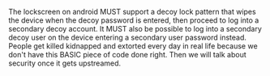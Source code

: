  The lockscreen on android MUST support a decoy lock pattern that wipes the device when the decoy password is entered, then proceed to log into a secondary decoy account.
 It MUST also be possible to log into a secondary decoy user on the device entering a secondary user password instead.
People get killed kidnapped and extorted every day in real life because we don't have this BASIC piece of code done right. 
Then we will talk about security once it gets upstreamed.
